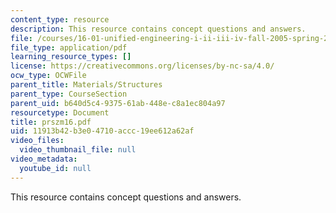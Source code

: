 ```yaml
---
content_type: resource
description: This resource contains concept questions and answers.
file: /courses/16-01-unified-engineering-i-ii-iii-iv-fall-2005-spring-2006/11913b42b3e04710accc19ee612a62af_prszm16.pdf
file_type: application/pdf
learning_resource_types: []
license: https://creativecommons.org/licenses/by-nc-sa/4.0/
ocw_type: OCWFile
parent_title: Materials/Structures
parent_type: CourseSection
parent_uid: b640d5c4-9375-61ab-448e-c8a1ec804a97
resourcetype: Document
title: prszm16.pdf
uid: 11913b42-b3e0-4710-accc-19ee612a62af
video_files:
  video_thumbnail_file: null
video_metadata:
  youtube_id: null
---
```

This resource contains concept questions and answers.